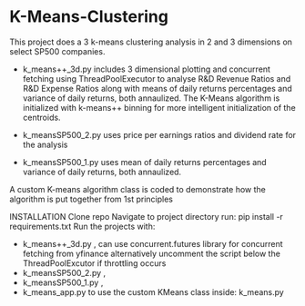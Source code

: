 # K-Means-Clustering
This project does a 3 k-means clustering analysis in 2 and 3 dimensions on select SP500 companies. 

- k_means++_3d.py includes 3 dimensional plotting and concurrent fetching using ThreadPoolExecutor to analyse R&D Revenue Ratios
and R&D Expense Ratios along with means of daily returns percentages and variance of daily returns, both annaulized.
The K-Means algorithm is initialized with k-means++ binning for more intelligent initialization of the centroids.

- k_meansSP500_2.py uses price per earnings ratios and dividend rate for the analysis

- k_meansSP500_1.py uses mean of daily returns percentages and variance of daily returns, both annaulized.

A custom K-means algorithm class is coded to demonstrate how the algorithm is put together from 1st principles


INSTALLATION Clone repo Navigate to project directory run: pip install -r requirements.txt 
Run the projects with: 
- k_means++_3d.py , can use concurrent.futures library for concurrent fetching from yfinance alternatively uncomment the script below
the ThreadPoolExcutor if throttling occurs
- k_meansSP500_2.py , 
- k_meansSP500_1.py , 
- k_means_app.py to use the custom KMeans class inside: k_means.py

  
